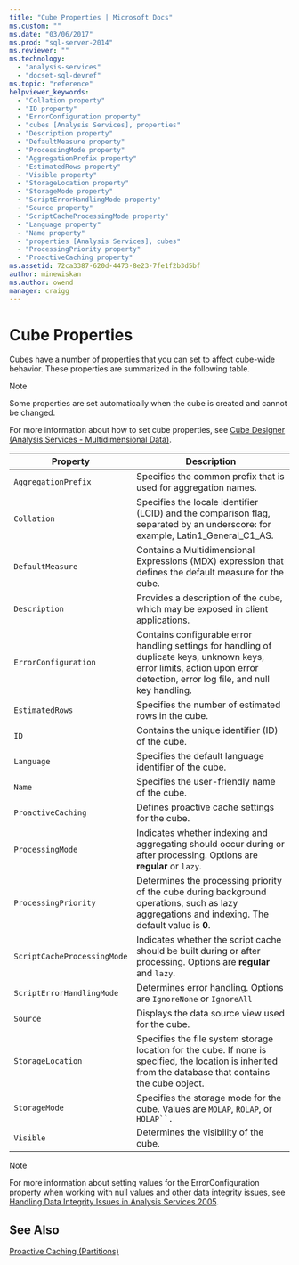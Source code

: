 ```yaml
---
title: "Cube Properties | Microsoft Docs"
ms.custom: ""
ms.date: "03/06/2017"
ms.prod: "sql-server-2014"
ms.reviewer: ""
ms.technology: 
  - "analysis-services"
  - "docset-sql-devref"
ms.topic: "reference"
helpviewer_keywords: 
  - "Collation property"
  - "ID property"
  - "ErrorConfiguration property"
  - "cubes [Analysis Services], properties"
  - "Description property"
  - "DefaultMeasure property"
  - "ProcessingMode property"
  - "AggregationPrefix property"
  - "EstimatedRows property"
  - "Visible property"
  - "StorageLocation property"
  - "StorageMode property"
  - "ScriptErrorHandlingMode property"
  - "Source property"
  - "ScriptCacheProcessingMode property"
  - "Language property"
  - "Name property"
  - "properties [Analysis Services], cubes"
  - "ProcessingPriority property"
  - "ProactiveCaching property"
ms.assetid: 72ca3387-620d-4473-8e23-7fe1f2b3d5bf
author: minewiskan
ms.author: owend
manager: craigg
---
```

# Cube Properties
  Cubes have a number of properties that you can set to affect cube-wide behavior. These properties are summarized in the following table.  
  
> [!NOTE]  
>  Some properties are set automatically when the cube is created and cannot be changed.  
  
 For more information about how to set cube properties, see [Cube Designer &#40;Analysis Services - Multidimensional Data&#41;](../cube-designer-analysis-services-multidimensional-data.md).  
  
|Property|Description|  
|--------------|-----------------|  
|`AggregationPrefix`|Specifies the common prefix that is used for aggregation names.|  
|`Collation`|Specifies the locale identifier (LCID) and the comparison flag, separated by an underscore: for example, Latin1_General_C1_AS.|  
|`DefaultMeasure`|Contains a Multidimensional Expressions (MDX) expression that defines the default measure for the cube.|  
|`Description`|Provides a description of the cube, which may be exposed in client applications.|  
|`ErrorConfiguration`|Contains configurable error handling settings for handling of duplicate keys, unknown keys, error limits, action upon error detection, error log file, and null key handling.|  
|`EstimatedRows`|Specifies the number of estimated rows in the cube.|  
|`ID`|Contains the unique identifier (ID) of the cube.|  
|`Language`|Specifies the default language identifier of the cube.|  
|`Name`|Specifies the user-friendly name of the cube.|  
|`ProactiveCaching`|Defines proactive cache settings for the cube.|  
|`ProcessingMode`|Indicates whether indexing and aggregating should occur during or after processing. Options are **regular** or `lazy`.|  
|`ProcessingPriority`|Determines the processing priority of the cube during background operations, such as lazy aggregations and indexing. The default value is **0**.|  
|`ScriptCacheProcessingMode`|Indicates whether the script cache should be built during or after processing. Options are **regular** and `lazy`.|  
|`ScriptErrorHandlingMode`|Determines error handling. Options are `IgnoreNone` or `IgnoreAll`|  
|`Source`|Displays the data source view used for the cube.|  
|`StorageLocation`|Specifies the file system storage location for the cube. If none is specified, the location is inherited from the database that contains the cube object.|  
|`StorageMode`|Specifies the storage mode for the cube. Values are `MOLAP`, `ROLAP`, or `HOLAP``.`|  
|`Visible`|Determines the visibility of the cube.|  
  
> [!NOTE]  
>  For more information about setting values for the ErrorConfiguration property when working with null values and other data integrity issues, see [Handling Data Integrity Issues in Analysis Services 2005](https://go.microsoft.com/fwlink/?LinkId=81891).  
  
## See Also  
 [Proactive Caching &#40;Partitions&#41;](partitions-proactive-caching.md)  
  
  
